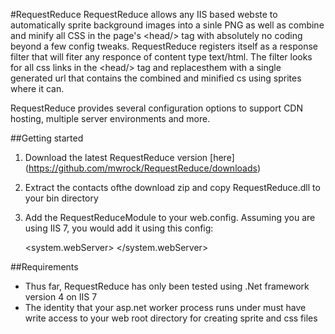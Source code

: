 #RequestReduce
RequestReduce allows any IIS based webste to automatically sprite background images into a sinle PNG as well as combine and minify all CSS in the page's &lt;head/&gt; tag with absolutely no coding beyond a few config tweaks. RequestReduce registers itself as a response filter that will fiter any responce of content type text/html. The filter looks for all css links in the &lt;head/&gt; tag and replacesthem with a single generated url that contains the combined and minified cs using sprites where it can.

RequestReduce provides several configuration options to support CDN hosting, multiple server environments and more.

##Getting started
1. Download the latest RequestReduce version [here] (https://github.com/mwrock/RequestReduce/downloads)
2. Extract the contacts ofthe download zip and copy RequestReduce.dll to your bin directory
3. Add the RequestReduceModule to your web.config. Assuming you are using IIS 7, you would add it using this config:

	<system.webServer>
		<modules runAllManagedModulesForAllRequests="true">
			<add name="RequestReduce" type="RequestReduce.Module.RequestReduceModule, RequestReduce, Version=1.0.0.0, Culture=neutral" />
		</modules>
	</system.webServer>

##Requirements
* Thus far, RequestReduce has only been tested using .Net framework version 4 on IIS 7
* The identity that your asp.net worker process runs under must have write access to your web root directory for creating sprite and css files
